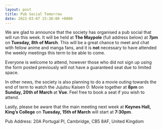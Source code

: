 ```yaml
---
layout: post
title: Pub Social Tomorrow
date: 2022-03-07 15:30:00 +0000
---
```


We are glad to announce that the society has organised a pub social that will run this week. It will be held at **The Maypole** (full address below) at **7pm** on **Tuesday, 8th of March**. This will be a great chance to meet and chat with fellow anime and manga fans, and it is **not** necessary to have attended the weekly meetings this term to be able to come.

Everyone is welcome to attend, however those who did not sign up using the form posted previously will not have a guaranteed seat due to limited space. 

In other news, the society is also planning to do a movie outing towards the end of term to watch the Jujutsu Kaisen 0: Movie together at **8pm** on **Sunday, 20th of March** at **Vue**. Feel free to book a seat if you wish to attend.

Lastly, please be aware that the main meeting next week at **Keynes Hall, King’s College** on **Tuesday, 15th of March** will start at **7:30pm**.

Pub Address:
20A Portugal Pl, 
Cambridge, 
CB5 8AF, 
United Kingdom
